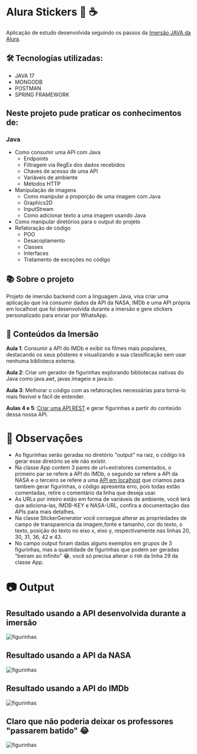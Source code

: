 # Alura Stickers 🤿 ☕
Aplicação de estudo desenvolvida seguindo os passos da [Imersão JAVA da Alura](https://www.alura.com.br/imersao-java?gclid=Cj0KCQjwuLShBhC_ARIsAFod4fKRsDlGaeB6PJSsEp61yE_Ah7s6Hrew6UZz7_XzpclhZKyy2L0l2mcaArdzEALw_wcB "API").

## 🛠️ Tecnologias utilizadas:
* JAVA 17
* MONGODB
* POSTMAN
* SPRING FRAMEWORK

## Neste projeto pude praticar os conhecimentos de:
### Java
* Como consumir uma API com Java
  * Endpoints
  * Filtragem via RegEx dos dados recebidos 
  * Chaves de acesso de uma API
  * Variáveis de ambiente 
  * Métodos HTTP
* Manipulação de imagens
  * Como manipular a proporção de uma imagem com Java
  * Graphics2D
  * InputStream
  * Como adicionar texto a uma imagem usando Java
* Como manipular diretórios para o output do projeto
* Refatoração de código
  * POO
  * Desacoplamento
  * Classes 
  * Interfaces
  * Tratamento de exceções no código


## 📚 Sobre o projeto
Projeto de imersão backend com a linguagem Java, visa criar uma aplicação que irá consumir dados da API da NASA, IMDb e uma API própria em localhost que foi desenvolvida durante a imersão e gere stickers personalizado para enviar por WhatsApp.
## 📒 Conteúdos da Imersão
**Aula 1**: Consumir a API do IMDb e exibir os filmes mais populares, destacando os seus pôsteres e visualizando a sua classificação sem usar nenhuma biblioteca externa.

**Aula 2**: Criar um gerador de figurinhas explorando bibliotecas nativas do Java como java.awt, javax.imageio e java.io.

**Aula 3**: Melhorar o código com as refatorações necessárias para torná-lo mais flexível e fácil de entender.

**Aulas 4 e 5**: [Criar uma API REST](https://github.com/SrWillxD/linguagens-api) e gerar figurinhas a partir do conteúdo dessa nossa API.

# 👀 Observações 
* As figurinhas serão geradas no diretório "output" na raiz, o código irá gerar esse diretório se ele não existir.
* Na classe App contem 3 pares de url+extratores comentados, o primeiro par se refere a API do IMDb, o segundo se refere a API da NASA e o terceiro se refere a uma  [API em localhost](https://github.com/SrWillxD/linguagens-api) que criamos para tambem gerar figurinhas, o código apresenta erro, pois todas estão comentadas, retire o comentário da linha que deseja usar.
* As URLs por inteiro estão em forma de variáveis de ambiente, você terá que adiciona-las, IMDB-KEY e NASA-URL, confira a documentação das APIs para mais detalhes.
* Na classe StickerGenerator você consegue alterar as propriedades de campo de transparencia da imagem,fonte e tamanho, cor do texto, o texto, posição do texto no eixo x, eixo y, respectivamente nas linhas 20, 30, 31, 36, 42 e 43.
* No campo output foram dadas alguns exemplos em grupos de 3 figurinhas, mas a quantidade de figurinhas que podem ser geradas "beiram ao infinito" 😂, você só precisa alterar o ```FOR``` da linha 29 da classe App.

# 📷 Output
## Resultado usando a API desenvolvida durante a imersão
![figurinhas](/resource/img/linguagem.jpg)
## Resultado usando a API da NASA
![figurinhas](/resource/img/nasa.jpg)
## Resultado usando a API do IMDb
![figurinhas](/resource/img/imdb.jpg)
## Claro que não poderia deixar os professores "passarem batido" 😂
![figurinhas](/resource/img/prof.jpg)